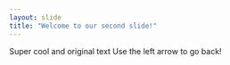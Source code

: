 ```yaml
---
layout: slide
title: "Welcome to our second slide!"
---
```

Super cool and original text
Use the left arrow to go back!
